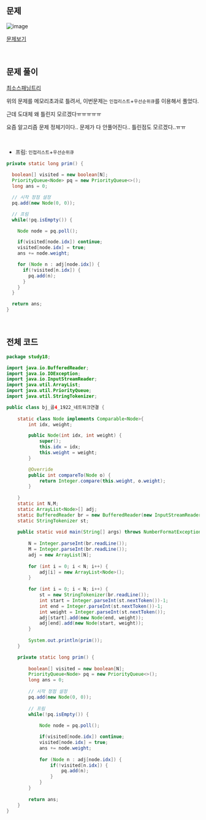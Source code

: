 
## 문제

![image](https://user-images.githubusercontent.com/62600984/124357225-5917e080-dc55-11eb-9e93-57e37b30185c.png)

[문제보기](https://www.acmicpc.net/problem/1922)

<br>

## 문제 풀이

[최소스패닝트리](https://github.com/SSAFY-5th-GwanJu-4C-Algorithms/Algorithm_basic/blob/main/seongaeee/Prim/%EB%B0%B1%EC%A4%80_%EA%B3%A8%EB%93%9C4_%EC%B5%9C%EC%86%8C%EC%8A%A4%ED%8C%A8%EB%8B%9D%ED%8A%B8%EB%A6%AC_%EB%A9%94%EB%AA%A8%EB%A6%AC%EC%B4%88%EA%B3%BC.md)

위의 문제를 메모리초과로 틀려서, 이번문제는 `인접리스트`+`우선순위큐`를 이용해서 풀었다.

근데 도대체 왜 틀린지 모르겠다ㅠㅠㅠㅠㅠ

요즘 알고리즘 문제 정체기이다.. 문제가 다 안풀어진다.. 틀린점도 모르겠다..ㅠㅠ

<br>

- 프림: `인접리스트`+`우선순위큐`

```java
private static long prim() {
		
  boolean[] visited = new boolean[N];
  PriorityQueue<Node> pq = new PriorityQueue<>();
  long ans = 0;

  // 시작 정점 설정
  pq.add(new Node(0, 0));

  // 프림
  while(!pq.isEmpty()) {

    Node node = pq.poll();

    if(visited[node.idx]) continue;
    visited[node.idx] = true;
    ans += node.weight;

    for (Node n : adj[node.idx]) {
      if(!visited[n.idx]) {
        pq.add(n);
      }
    }
  }

  return ans;
}
```

<br>

## 전체 코드

```java
package study18;

import java.io.BufferedReader;
import java.io.IOException;
import java.io.InputStreamReader;
import java.util.ArrayList;
import java.util.PriorityQueue;
import java.util.StringTokenizer;

public class bj_골4_1922_네트워크연결 {
	
	static class Node implements Comparable<Node>{
		int idx, weight;

		public Node(int idx, int weight) {
			super();
			this.idx = idx;
			this.weight = weight;
		}

		@Override
		public int compareTo(Node o) {
			return Integer.compare(this.weight, o.weight);
		}
		
	}
	static int N,M;
	static ArrayList<Node>[] adj;
	static BufferedReader br = new BufferedReader(new InputStreamReader(System.in));
	static StringTokenizer st;
	
	public static void main(String[] args) throws NumberFormatException, IOException {
		
		N = Integer.parseInt(br.readLine());
		M = Integer.parseInt(br.readLine());
		adj = new ArrayList[N];
		
		for (int i = 0; i < N; i++) {
			adj[i] = new ArrayList<Node>();
		}
		
		for (int i = 0; i < N; i++) {
			st = new StringTokenizer(br.readLine());
			int start = Integer.parseInt(st.nextToken())-1;
			int end = Integer.parseInt(st.nextToken())-1;
			int weight = Integer.parseInt(st.nextToken());
			adj[start].add(new Node(end, weight));
			adj[end].add(new Node(start, weight));
		}
		
		System.out.println(prim());
	}

	private static long prim() {
		
		boolean[] visited = new boolean[N];
		PriorityQueue<Node> pq = new PriorityQueue<>();
		long ans = 0;
		
		// 시작 정점 설정
		pq.add(new Node(0, 0));
		
		// 프림
		while(!pq.isEmpty()) {
			
			Node node = pq.poll();

			if(visited[node.idx]) continue;
			visited[node.idx] = true;
			ans += node.weight;
			
			for (Node n : adj[node.idx]) {
				if(!visited[n.idx]) {
					pq.add(n);
				}
			}
		}
		
		return ans;
	}
}
```
